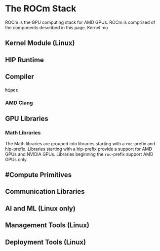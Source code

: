 # The ROCm Stack

ROCm is the GPU computing stack for AMD GPUs. ROCm is comprised of the
components described in this page. Kernel mo

## Kernel Module (Linux)

## HIP Runtime

## Compiler

### `hipcc`

### AMD Clang

## GPU Libraries

### Math Libraries

The Math libraries are grouped into libraries starting with a `roc`-prefix and
hip-prefix. Libraries starting with a hip-prefix provide a support for AMD GPUs
and NVIDIA GPUs. Libraries beginning the `roc`-prefix support AMD GPUs only.

## #Compute Primitives

## Communication Libraries

## AI and ML (Linux only)

## Management Tools (Linux)

## Deployment Tools (Linux)
